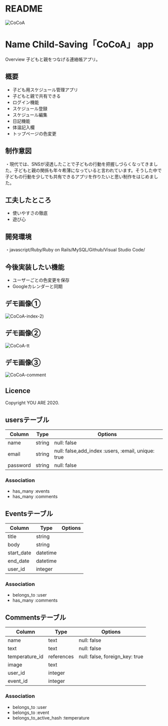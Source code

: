
# README
![CoCoA](https://user-images.githubusercontent.com/67889594/94167360-62ef0500-fec7-11ea-96b2-ae21947b397e.jpg)

Name
Child-Saving「CoCoA」 app
====

Overview
子どもと親をつなげる連絡帳アプリ。

## 概要
<ul>
  <li>子ども用スケジュール管理アプリ</li>
  <li>子どもと親で共有できる</li>
  <li>ログイン機能</li>
  <li>スケジュール登録</li>
  <li>スケジュール編集</li>
  <li>日記機能</li>
  <li>体温記入欄</li>
  <li>トップページの色変更</li>
</ul>

## 制作意図
・現代では、SNSが浸透したことで子どもの行動を把握しづらくなってきました。子どもと親の関係も年々希薄になっていると言われています。そうした中で子どもの行動を少しでも共有できるアプリを作りたいと思い制作をはじめました。


## 工夫したところ
<ul>
  <li>使いやすさの徹底</li>
  <li>遊び心</li>
</ul>

## 開発環境
・javascript/Ruby/Ruby on Rails/MySQL/Github/Visual Studio Code/

## 今後実装したい機能
<ul>
  <li>ユーザーごとの色変更を保存</li>
  <li>Googleカレンダーと同期</li>
</ul>


## デモ画像①
![CoCoA-index-2](https://user-images.githubusercontent.com/67889594/94936492-470fe280-0509-11eb-8beb-3a401adf3aa3.jpg))

## デモ画像②
![CoCoA-tt](https://user-images.githubusercontent.com/67889594/94344301-44b90e80-0059-11eb-8a04-b766a9a68916.png)

## デモ画像③
![CoCoA-comment](https://user-images.githubusercontent.com/67889594/96370628-76754f00-1199-11eb-8c62-78d878488059.png)


## Licence
Copyright YOU ARE 2020.

## usersテーブル

Column|Type|Options|
|------|----|-------|
|name|string|null: false|
|email|string|null: false,add_index :users, :email, unique: true|
|password|string|null: false|

### Association
- has_many :events
- has_many :comments


## Eventsテーブル

Column|Type|Options|
|------|----|-------|
|title|string|
|body|string|
|start_date|datetime|
|end_date|datetime|
|user_id|integer|

### Association
- belongs_to :user
- has_many :comments


## Commentsテーブル

Column|Type|Options|
|------|----|-------|
|name|text|null: false|
|text|text|null: false|
|temperature_id|references|null: false, foreign_key: true|
|image|text|
|user_id|integer|
|event_id|integer|

### Association
- belongs_to :user
- belongs_to :event
- belongs_to_active_hash :temperature

